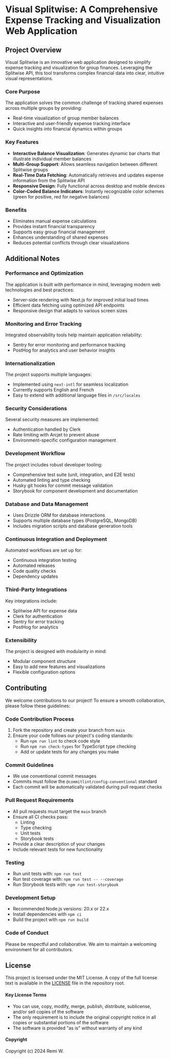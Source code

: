 # Visual Splitwise: A Comprehensive Expense Tracking and Visualization Web Application

## Project Overview

Visual Splitwise is an innovative web application designed to simplify expense tracking and visualization for group finances. Leveraging the Splitwise API, this tool transforms complex financial data into clear, intuitive visual representations.

### Core Purpose

The application solves the common challenge of tracking shared expenses across multiple groups by providing:
- Real-time visualization of group member balances
- Interactive and user-friendly expense tracking interface
- Quick insights into financial dynamics within groups

### Key Features

- **Interactive Balance Visualization**: Generates dynamic bar charts that illustrate individual member balances
- **Multi-Group Support**: Allows seamless navigation between different Splitwise groups
- **Real-Time Data Fetching**: Automatically retrieves and updates expense information from the Splitwise API
- **Responsive Design**: Fully functional across desktop and mobile devices
- **Color-Coded Balance Indicators**: Instantly recognizable color schemes (green for positive, red for negative balances)

### Benefits

- Eliminates manual expense calculations
- Provides instant financial transparency
- Supports easy group financial management
- Enhances understanding of shared expenses
- Reduces potential conflicts through clear visualizations

## Additional Notes

### Performance and Optimization

The application is built with performance in mind, leveraging modern web technologies and best practices:
- Server-side rendering with Next.js for improved initial load times
- Efficient data fetching using optimized API endpoints
- Responsive design that adapts to various screen sizes

### Monitoring and Error Tracking

Integrated observability tools help maintain application reliability:
- Sentry for error monitoring and performance tracking
- PostHog for analytics and user behavior insights

### Internationalization

The project supports multiple languages:
- Implemented using `next-intl` for seamless localization
- Currently supports English and French
- Easy to extend with additional language files in `/src/locales`

### Security Considerations

Several security measures are implemented:
- Authentication handled by Clerk
- Rate limiting with Arcjet to prevent abuse
- Environment-specific configuration management

### Development Workflow

The project includes robust developer tooling:
- Comprehensive test suite (unit, integration, and E2E tests)
- Automated linting and type checking
- Husky git hooks for commit message validation
- Storybook for component development and documentation

### Database and Data Management

- Uses Drizzle ORM for database interactions
- Supports multiple database types (PostgreSQL, MongoDB)
- Includes migration scripts and database generation tools

### Continuous Integration and Deployment

Automated workflows are set up for:
- Continuous integration testing
- Automated releases
- Code quality checks
- Dependency updates

### Third-Party Integrations

Key integrations include:
- Splitwise API for expense data
- Clerk for authentication
- Sentry for error tracking
- PostHog for analytics

### Extensibility

The project is designed with modularity in mind:
- Modular component structure
- Easy to add new features and visualizations
- Flexible configuration options

## Contributing

We welcome contributions to our project! To ensure a smooth collaboration, please follow these guidelines:

### Code Contribution Process

1. Fork the repository and create your branch from `main`
2. Ensure your code follows our project's coding standards:
   - Run `npm run lint` to check code style
   - Run `npm run check-types` for TypeScript type checking
   - Add or update tests for any changes you make

### Commit Guidelines

- We use conventional commit messages
- Commits must follow the `@commitlint/config-conventional` standard
- Each commit will be automatically validated during pull request checks

### Pull Request Requirements

- All pull requests must target the `main` branch
- Ensure all CI checks pass:
  - Linting
  - Type checking
  - Unit tests
  - Storybook tests
- Provide a clear description of your changes
- Include relevant tests for new functionality

### Testing

- Run unit tests with: `npm run test`
- Run test coverage with: `npm run test -- --coverage`
- Run Storybook tests with: `npm run test-storybook`

### Development Setup

- Recommended Node.js versions: 20.x or 22.x
- Install dependencies with `npm ci`
- Build the project with `npm run build`

### Code of Conduct

Please be respectful and collaborative. We aim to maintain a welcoming environment for all contributors.

## License

This project is licensed under the MIT License. A copy of the full license text is available in the [LICENSE](LICENSE) file in the repository root.

#### Key License Terms
- You can use, copy, modify, merge, publish, distribute, sublicense, and/or sell copies of the software
- The only requirement is to include the original copyright notice in all copies or substantial portions of the software
- The software is provided "as is" without warranty of any kind

#### Copyright
Copyright (c) 2024 Remi W.